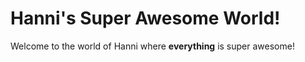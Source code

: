<!DOCTYPE html>
<html>
<head>
  
  </head>  
 <body> 
  <h1><strong>Hanni's Super Awesome World!</strong></h1>

   <p>Welcome to the world of Hanni where <strong>everything</strong> is super awesome!</p>
</body>    


  
</html>
